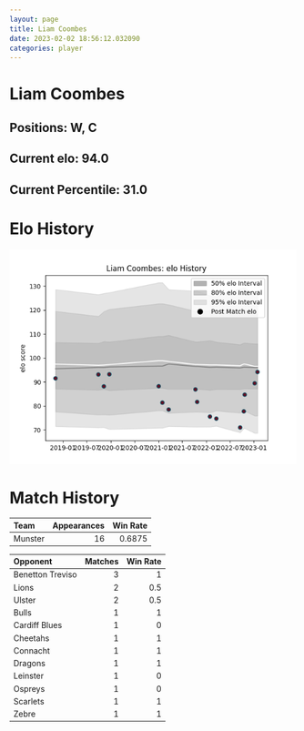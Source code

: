 ```yaml
---  
layout: page  
title: Liam Coombes  
date: 2023-02-02 18:56:12.032090  
categories: player  
---
```

# Liam Coombes

## Positions: W, C

## Current elo: 94.0

## Current Percentile: 31.0

# Elo History


![elo history](history_LiamCoombes.png)
# Match History


| Team    |   Appearances |   Win Rate |
|:--------|--------------:|-----------:|
| Munster |            16 |     0.6875 |

| Opponent         |   Matches |   Win Rate |
|:-----------------|----------:|-----------:|
| Benetton Treviso |         3 |        1   |
| Lions            |         2 |        0.5 |
| Ulster           |         2 |        0.5 |
| Bulls            |         1 |        1   |
| Cardiff Blues    |         1 |        0   |
| Cheetahs         |         1 |        1   |
| Connacht         |         1 |        1   |
| Dragons          |         1 |        1   |
| Leinster         |         1 |        0   |
| Ospreys          |         1 |        0   |
| Scarlets         |         1 |        1   |
| Zebre            |         1 |        1   |